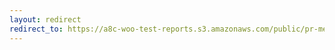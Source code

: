 ```yaml
---
layout: redirect
redirect_to: https://a8c-woo-test-reports.s3.amazonaws.com/public/pr-merge/38510/api/index.html
---
```

